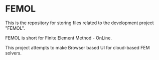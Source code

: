 FEMOL
=====

This is the repository for storing files related to the development project "FEMOL". 

FEMOL is short for Finite Element Method - OnLine. 

This project attempts to make Browser based UI for cloud-based FEM solvers. 

